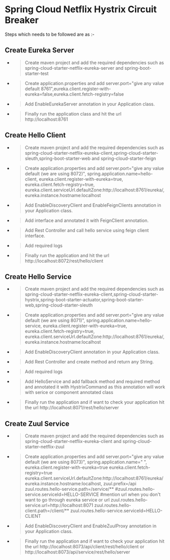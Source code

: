 # Spring Cloud Netflix Hystrix Circuit Breaker 

Steps which needs to be followed are as :-

## Create Eureka Server
- > Create maven project and add the required dependencies such as spring-cloud-starter-netflix-eureka-server and spring-boot-starter-test
- > Create application.properties and add server.port="give any value default 8761",eureka.client.register-with-eureka=false,eureka.client.fetch-registry=false
- > Add EnableEurekaServer annotation in your Application class.
- > Finally run the application class and hit the url http://localhost:8761


## Create Hello Client
- > Create maven project and add the required dependencies such as spring-cloud-starter-netflix-eureka-client,spring-cloud-starter-sleuth,spring-boot-starter-web and spring-cloud-starter-feign
- > Create application.properties and add server.port="give any value default (we are using 8072)", 
spring.application.name=hello-client, 
eureka.client.register-with-eureka=true, 
eureka.client.fetch-registry=true, 
eureka.client.serviceUrl.defaultZone:http://localhost:8761/eureka/, 
eureka.instance.hostname:localhost
- > Add EnableDiscoveryClient and EnableFeignClients annotation in your Application class.
- > Add interface and annotated it with FeignClient annotation.
- > Add Rest Controller and call hello service using feign client interface.
- > Add required logs
- > Finally run the application and hit the url http://localhost:8072/rest/hello/client


## Create Hello Service
- > Create maven project and add the required dependencies such as spring-cloud-starter-netflix-eureka-client,spring-cloud-starter-hystrix,spring-boot-starter-actuator,spring-boot-starter-web,spring-cloud-starter-sleuth
- > Create application.properties and add server.port="give any value default (we are using 8071)", 
spring.application.name=hello-service, 
eureka.client.register-with-eureka=true, 
eureka.client.fetch-registry=true, 
eureka.client.serviceUrl.defaultZone:http://localhost:8761/eureka/, 
eureka.instance.hostname:localhost
- > Add EnableDiscoveryClient annotation in your Application class.
- > Add Rest Controller and create method and return any String.
- > Add required logs
- > Add HelloService and add fallback method and required method and annotated it with HystrixCommand as this annotation will work with serice or component annotated class
- > Finally run the application and if want to check your application hit the url http://localhost:8071/rest/hello/server

## Create Zuul Service
- > Create maven project and add the required dependencies such as spring-cloud-starter-netflix-eureka-client and spring-cloud-starter-netflix-zuul
- > Create application.properties and add server.port="give any value default (we are using 8073)",
spring.application.name=" ",
eureka.client.register-with-eureka=true
eureka.client.fetch-registry=true
eureka.client.serviceUrl.defaultZone:http://localhost:8761/eureka/
eureka.instance.hostname:localhost,
zuul.prefix=/api
zuul.routes.hello-service.path=/service/**
#zuul.routes.hello-service.serviceId=HELLO-SERVICE
#mention url when you don't want to go through eureka service or url
zuul.routes.hello-service.url=http://localhost:8071
zuul.routes.hello-client.path=/client/**
zuul.routes.hello-service.serviceId=HELLO-CLIENT
- > Add EnableDiscoveryClient and EnableZuulProxy annotation in your Application class.	
- > Finally run the application and if want to check your application hit the url http://localhost:8073/api/client/rest/hello/client or http://localhost:8073/api/service/rest/hello/server
